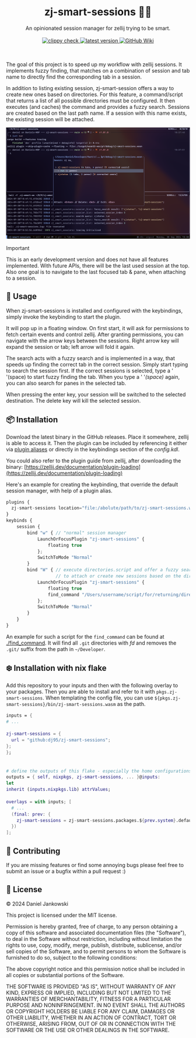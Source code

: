 <h1 align="center">zj-smart-sessions 🔀🧠</h1>

<p align="center">
  An opinionated session manager for zellij trying to be smart.
  <br><br>
  <a href="https://github.com/dj95/zj-smart-sessions/actions/workflows/lint.yml">
    <img alt="clippy check" src="https://github.com/dj95/zj-smart-sessions/actions/workflows/lint.yml/badge.svg" />
  </a>
  <a href="https://github.com/dj95/zj-smart-sessions/releases">
    <img alt="latest version" src="https://img.shields.io/github/v/tag/dj95/zj-smart-sessions.svg?sort=semver" />
  </a>
  <a href="https://github.com/dj95/zj-smart-sessions/wiki">
    <img alt="GitHub Wiki" src="https://img.shields.io/badge/documentation-wiki-wiki?logo=github">
  </a>

  <br><br>
  The goal of this project is to speed up my workflow with zellij sessions. It implements fuzzy finding,
  that matches on a combination of session and tab name to directly find the corresponding tab in a
  session.

  In addition to listing existing session, zj-smart-session offers a way to create new ones based on directories.
  For this feature, a command/script that returns a list of all possible directories must be configured. It then
  executes (and caches) the command and provides a fuzzy search. Sessions are created based on the last path
  name. If a session with this name exists, the existing session will be attached.
</p>

![screenshot displaying the session manager](./assets/demo.png)

> [!IMPORTANT]
> This is an early development version and does not have all features implemented. With future APIs, there will be the last used session at the top. Also one goal is to navigate to the last focused tab & pane, when attaching to a session.

## 🚀 Usage

When zj-smart-sessions is installed and configured with the keybindings, simply invoke the keybinding to start the plugin.

It will pop up in a floating window. On first start, it will ask for permissions to fetch certain events and control zellij.
After granting permissions, you can navigate with the arrow keys between the sessions. Right arrow key will expand the session or tab; left arrow will fold it again.

The search acts with a fuzzy search and is implemented in a way, that speeds up finding the correct tab in the correct session.
Simply start typing to search the session first. If the correct sessions is selected, type a ' '(space) to start fuzzy finding the tab. 
When you type a ' '*(space)* again, you can also search for panes in the selected tab.

When pressing the enter key, your session will be switched to the selected destination. The delete key will kill the selected session.

## 📦 Installation

Download the latest binary in the GitHub releases. Place it somewhere, zellij is able to access it. Then the
plugin can be included by referencing it either via [plugin aliases](https://zellij.dev/documentation/plugin-aliases) or directly in the keybindings section of the *config.kdl*.

You could also refer to the plugin guide from zellij, after downloading the binary: [https://zellij.dev/documentation/plugin-loading](https://zellij.dev/documentation/plugin-loading)

Here's an example for creating the keybinding, that override the default session manager, with help of a plugin alias.

```javascript
plugins {
  zj-smart-sessions location="file:/abolute/path/to/zj-smart-sessions.wasm"
}
keybinds {
    session {
        bind "w" { // "normal" session manager
            LaunchOrFocusPlugin "zj-smart-sessions" {
                floating true
            };
            SwitchToMode "Normal"
        }
        bind "W" { // execute directories.script and offer a fuzzy search over the directories
                   // to attach or create new sessions based on the directory name
            LaunchOrFocusPlugin "zj-smart-sessions" {
                floating true
                find_command "/Users/username/script/for/returning/directories.script"
            };
            SwitchToMode "Normal"
        }
    }
}
```

An example for such a script for the `find_command` can be found at [./find_command](./find_command). It will find
all `.git` directories with *fd* and removes the `.git/` suffix from the path in `~/Developer`.

## ❄️ Installation with nix flake

Add this repository to your inputs and then with the following overlay to your packages.
Then you are able to install and refer to it with `pkgs.zj-smart-sessions`. When templating the
config file, you can use `${pkgs.zj-smart-sessions}/bin/zj-smart-sessions.wasm` as the path.

```nix
inputs = {
# ...

zj-smart-sessions = {
  url = "github:dj95/zj-smart-sessions";
};
};


# define the outputs of this flake - especially the home configurations
outputs = { self, nixpkgs, zj-smart-sessions, ... }@inputs:
let
inherit (inputs.nixpkgs.lib) attrValues;

overlays = with inputs; [
  # ...
  (final: prev: {
    zj-smart-sessions = zj-smart-sessions.packages.${prev.system}.default;
  })
];
```


## 🤝 Contributing

If you are missing features or find some annoying bugs please feel free to submit an issue or a bugfix within a pull request :)

## 📝 License

© 2024 Daniel Jankowski

This project is licensed under the MIT license.

Permission is hereby granted, free of charge, to any person obtaining a copy
of this software and associated documentation files (the "Software"), to deal
in the Software without restriction, including without limitation the rights
to use, copy, modify, merge, publish, distribute, sublicense, and/or sell
copies of the Software, and to permit persons to whom the Software is
furnished to do so, subject to the following conditions:

The above copyright notice and this permission notice shall be included in all
copies or substantial portions of the Software.

THE SOFTWARE IS PROVIDED "AS IS", WITHOUT WARRANTY OF ANY KIND, EXPRESS OR
IMPLIED, INCLUDING BUT NOT LIMITED TO THE WARRANTIES OF MERCHANTABILITY,
FITNESS FOR A PARTICULAR PURPOSE AND NONINFRINGEMENT. IN NO EVENT SHALL THE
AUTHORS OR COPYRIGHT HOLDERS BE LIABLE FOR ANY CLAIM, DAMAGES OR OTHER
LIABILITY, WHETHER IN AN ACTION OF CONTRACT, TORT OR OTHERWISE, ARISING FROM,
OUT OF OR IN CONNECTION WITH THE SOFTWARE OR THE USE OR OTHER DEALINGS IN THE
SOFTWARE.
